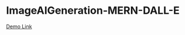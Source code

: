 # ImageAIGeneration-MERN-DALL-E

<a href="https://imageaigeneration-mern-dall-e-2.onrender.com/">Demo Link</a>

